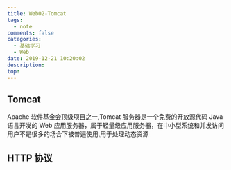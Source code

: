 ```yaml
---
title: Web02-Tomcat
tags:
  - note
comments: false
categories:
  - 基础学习
  - Web
date: 2019-12-21 10:20:02
description:
top:
---
```


## Tomcat

Apache 软件基金会顶级项目之一,Tomcat 服务器是一个免费的开放源代码 Java 语言开发的 Web 应用服务器，属于轻量级应用服务器，在中小型系统和并发访问用户不是很多的场合下被普遍使用,用于处理动态资源

 
## HTTP 协议
